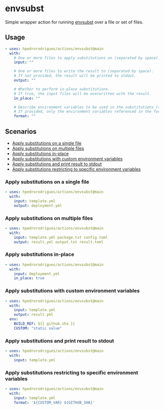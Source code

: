 # envsubst

Simple wrapper action for running [envsubst] over a file or set of files.

## Usage

```yaml
- uses: hpedrorodrigues/actions/envsubst@main
  with:
    # One or more files to apply substitutions on (separated by space).
    input: ""

    # One or more files to write the result to (separated by space).
    # If not provided, the result will be printed to stdout.
    output: ""

    # Whether to perform in-place substitutions.
    # If true, the input files will be overwritten with the result.
    in_place: ""

    # Describe environment variables to be used in the substitutions (separated by space).
    # If provided, only the environment variables referenced in the format will be substituted.
    format: ""
```

## Scenarios

- [Apply substitutions on a single file](#apply-substitutions-on-a-single-file)
- [Apply substitutions on multiple files](#apply-substitutions-on-multiple-files)
- [Apply substitutions in-place](#apply-substitutions-in-place)
- [Apply substitutions with custom environment variables](#apply-substitutions-with-custom-environment-variables)
- [Apply substitutions and print result to stdout](#apply-substitutions-and-print-result-to-stdout)
- [Apply substitutions restricting to specific environment variables](#apply-substitutions-restricting-to-specific-environment-variables)

### Apply substitutions on a single file

```yaml
- uses: hpedrorodrigues/actions/envsubst@main
  with:
    input: template.yml
    output: deployment.yml
```

### Apply substitutions on multiple files

```yaml
- uses: hpedrorodrigues/actions/envsubst@main
  with:
    input: template.yml package.txt config.toml
    output: result.yml output.txt result.toml
```

### Apply substitutions in-place

```yaml
- uses: hpedrorodrigues/actions/envsubst@main
  with:
    input: deployment.yml
    in_place: true
```

### Apply substitutions with custom environment variables

```yaml
- uses: hpedrorodrigues/actions/envsubst@main
  with:
    input: template.yml
    output: result.yml
  env:
    BUILD_REF: ${{ github.sha }}
    CUSTOM: "static value"
```

### Apply substitutions and print result to stdout

```yaml
- uses: hpedrorodrigues/actions/envsubst@main
  with:
    input: template.yml
```

### Apply substitutions restricting to specific environment variables

```yaml
- uses: hpedrorodrigues/actions/envsubst@main
  with:
    input: template.yml
    format: '${CUSTOM_VAR} ${GITHUB_SHA}'
```



[envsubst]: https://www.gnu.org/software/gettext/manual/html_node/envsubst-Invocation.html
